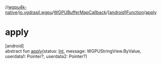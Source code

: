 //[wgpu4k-native](../../../../index.md)/[io.ygdrasil.wgpu](../../index.md)/[WGPUBufferMapCallback](../index.md)/[[android]Function](index.md)/[apply](apply.md)

# apply

[android]\
abstract fun [apply](apply.md)(status: [Int](https://kotlinlang.org/api/core/kotlin-stdlib/kotlin/-int/index.html), message: WGPUStringView.ByValue, userdata1: Pointer?, userdata2: Pointer?)